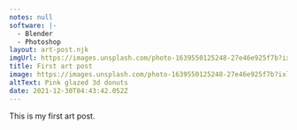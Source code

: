 ```yaml
---
notes: null
software: |-
  - Blender
  - Photoshop
layout: art-post.njk
imgUrl: https://images.unsplash.com/photo-1639550125248-27e46e925f7b?ixlib=rb-1.2.1&ixid=MnwxMjA3fDB8MHxwaG90by1wYWdlfHx8fGVufDB8fHx8&auto=format&fit=crop&w=1332&q=80
title: First art post
image: https://images.unsplash.com/photo-1639550125248-27e46e925f7b?ixlib=rb-1.2.1&ixid=MnwxMjA3fDB8MHxwaG90by1wYWdlfHx8fGVufDB8fHx8&auto=format&fit=crop&w=1332&q=80
altText: Pink glazed 3d donuts
date: 2021-12-30T04:43:42.052Z
---
```

This is my first art post.